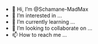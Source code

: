 - 👋 Hi, I’m @Schamane-MadMax
- 👀 I’m interested in ...
- 🌱 I’m currently learning ...
- 💞️ I’m looking to collaborate on ...
- 📫 How to reach me ...

<!---
Schamane-MadMax/Schamane-MadMax is a ✨ special ✨ repository because its `README.md` (this file) appears on your GitHub profile.
You can click the Preview link to take a look at your changes.
--->
